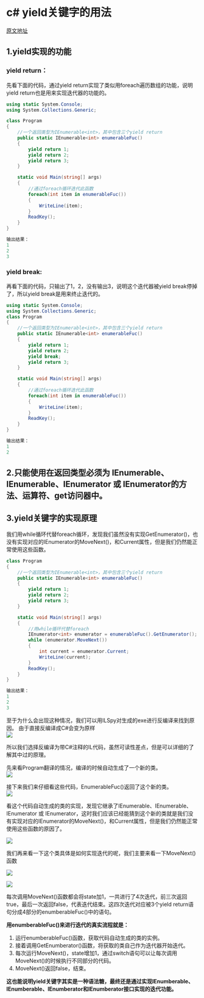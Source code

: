 # c# yield关键字的用法
[原文地址](https://www.cnblogs.com/blueberryzzz/p/8678700.html)
## 1.yield实现的功能
### yield return：
先看下面的代码，通过yield return实现了类似用foreach遍历数组的功能，说明yield return也是用来实现迭代器的功能的。
```cs
using static System.Console;
using System.Collections.Generic;

class Program
{
    //一个返回类型为IEnumerable<int>，其中包含三个yield return
    public static IEnumerable<int> enumerableFuc()
    {
        yield return 1;
        yield return 2;
        yield return 3;
    }

    static void Main(string[] args)
    {
        //通过foreach循环迭代此函数
        foreach(int item in enumerableFuc())
        {
            WriteLine(item);
        }
        ReadKey();
    }
}

输出结果：
1
2
3
```

### yield break:
再看下面的代码，只输出了1，2，没有输出3，说明这个迭代器被yield break停掉了，所以yield break是用来终止迭代的。
```cs
using static System.Console;
using System.Collections.Generic;
class Program
{
    //一个返回类型为IEnumerable<int>，其中包含三个yield return
    public static IEnumerable<int> enumerableFuc()
    {
        yield return 1;
        yield return 2;
        yield break;
        yield return 3;
    }

    static void Main(string[] args)
    {
        //通过foreach循环迭代此函数
        foreach(int item in enumerableFuc())
        {
            WriteLine(item);
        }
        ReadKey();
    }
}

输出结果：
1
2
```

## 2.只能使用在返回类型必须为 IEnumerable、IEnumerable<T>、IEnumerator 或 IEnumerator<T>的方法、运算符、get访问器中。

## 3.yield关键字的实现原理
我们用while循环代替foreach循环，发现我们虽然没有实现GetEnumerator()，也没有实现对应的IEnumerator的MoveNext()，和Current属性，但是我们仍然能正常使用这些函数。

```cs
class Program
{
    //一个返回类型为IEnumerable<int>，其中包含三个yield return
    public static IEnumerable<int> enumerableFuc()
    {
        yield return 1;
        yield return 2;
        yield return 3;
    }

    static void Main(string[] args)
    {
        //用while循环代替foreach
        IEnumerator<int> enumerator = enumerableFuc().GetEnumerator();
        while (enumerator.MoveNext())
        {
            int current = enumerator.Current;
            WriteLine(current);
        }
        ReadKey();
    }
}

输出结果：
1
2
3
```

至于为什么会出现这种情况，我们可以用ILSpy对生成的exe进行反编译来找到原因。
由于直接反编译成C#会变为原样  
![](1362861-20180330213029351-1687680873.png)

所以我们选择反编译为带C#注释的IL代码，虽然可读性差点，但是可以详细的了解其中过的原理。


先来看Program翻译的情况，编译的时候自动生成了一个新的类。   
![](1362861-20180330213049880-385412589.png)

接下来我们来仔细看这些代码，EnumerableFuc()返回了这个新的类。  
![](1362861-20180330213100922-1104372785.png)

看这个代码自动生成的类的实现，发现它继承了IEnumerable、IEnumerable<T>、IEnumerator 或 IEnumerator<T>，这时我们应该已经能猜到这个新的类就是我们没有实现对应的IEnumerator的MoveNext()，和Current属性，但是我们仍然能正常使用这些函数的原因了。  

![](1362861-20180330213109477-1874000904.png)

我们再来看一下这个类具体是如何实现迭代的呢，我们主要来看一下MoveNext()函数

![](1362861-20180330213118539-889684123.png)

![](1362861-20180330213123695-1890914850.png)

每次调用MoveNext()函数都会将state加1，一共进行了4次迭代，前三次返回true，最后一次返回false，代表迭代结束。这四次迭代对应被3个yield return语句分成4部分的enumberableFuc()中的语句。

**用enumberableFuc()来进行迭代的真实流程就是：**


1. 运行enumberableFuc()函数，获取代码自动生成的类的实例。
2. 接着调用GetEnumberator()函数，将获取的类自己作为迭代器开始迭代。
3. 每次运行MoveNext()，state增加1，通过switch语句可以让每次调用MoveNext()的时候执行不同部分的代码。
4. MoveNext()返回false，结束。

**这也能说明yield关键字其实是一种语法糖，最终还是通过实现IEnumberable<T>、IEnumberable、IEnumberator<T>和IEnumberator接口实现的迭代功能。**